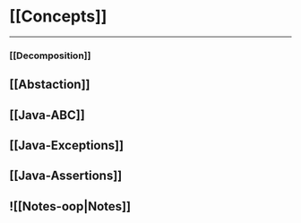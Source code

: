 # [[Concepts]]

---
### [[Decomposition]]

## [[Abstaction]]

## [[Java-ABC]]

## [[Java-Exceptions]]

## [[Java-Assertions]]


## ![[Notes-oop|Notes]]